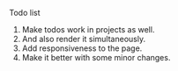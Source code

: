 Todo list
1) Make todos work in projects as well.
2) And also render it simultaneously. 
3) Add responsiveness to the page.
4) Make it better with some minor changes.